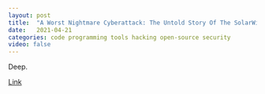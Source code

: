 ```yaml
---
layout: post
title:  "A Worst Nightmare Cyberattack: The Untold Story Of The SolarWinds Hack"
date:   2021-04-21
categories: code programming tools hacking open-source security
video: false
---
```


Deep.

[Link](//www.npr.org/2021/04/16/985439655/a-worst-nightmare-cyberattack-the-untold-story-of-the-solarwinds-hack?t=1618746955654)